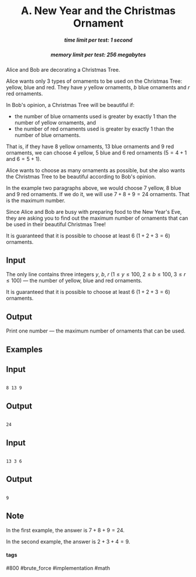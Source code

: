 <h1 style='text-align: center;'> A. New Year and the Christmas Ornament</h1>

<h5 style='text-align: center;'>time limit per test: 1 second</h5>
<h5 style='text-align: center;'>memory limit per test: 256 megabytes</h5>

Alice and Bob are decorating a Christmas Tree. 

Alice wants only $3$ types of ornaments to be used on the Christmas Tree: yellow, blue and red. They have $y$ yellow ornaments, $b$ blue ornaments and $r$ red ornaments.

In Bob's opinion, a Christmas Tree will be beautiful if:

* the number of blue ornaments used is greater by exactly $1$ than the number of yellow ornaments, and
* the number of red ornaments used is greater by exactly $1$ than the number of blue ornaments.

That is, if they have $8$ yellow ornaments, $13$ blue ornaments and $9$ red ornaments, we can choose $4$ yellow, $5$ blue and $6$ red ornaments ($5=4+1$ and $6=5+1$).

Alice wants to choose as many ornaments as possible, but she also wants the Christmas Tree to be beautiful according to Bob's opinion.

In the example two paragraphs above, we would choose $7$ yellow, $8$ blue and $9$ red ornaments. If we do it, we will use $7+8+9=24$ ornaments. That is the maximum number.

Since Alice and Bob are busy with preparing food to the New Year's Eve, they are asking you to find out the maximum number of ornaments that can be used in their beautiful Christmas Tree! 

It is guaranteed that it is possible to choose at least $6$ ($1+2+3=6$) ornaments.

## Input

The only line contains three integers $y$, $b$, $r$ ($1 \leq y \leq 100$, $2 \leq b \leq 100$, $3 \leq r \leq 100$) — the number of yellow, blue and red ornaments. 

It is guaranteed that it is possible to choose at least $6$ ($1+2+3=6$) ornaments.

## Output

Print one number — the maximum number of ornaments that can be used. 

## Examples

## Input


```

8 13 9

```
## Output


```

24
```
## Input


```

13 3 6

```
## Output


```

9
```
## Note

In the first example, the answer is $7+8+9=24$.

In the second example, the answer is $2+3+4=9$.



#### tags 

#800 #brute_force #implementation #math 